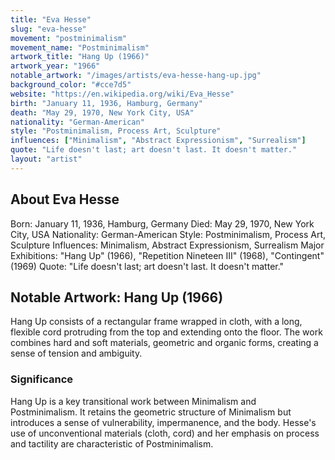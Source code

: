 ```yaml
---
title: "Eva Hesse"
slug: "eva-hesse"
movement: "postminimalism"
movement_name: "Postminimalism"
artwork_title: "Hang Up (1966)"
artwork_year: "1966"
notable_artwork: "/images/artists/eva-hesse-hang-up.jpg"
background_color: "#cce7d5"
website: "https://en.wikipedia.org/wiki/Eva_Hesse"
birth: "January 11, 1936, Hamburg, Germany"
death: "May 29, 1970, New York City, USA"
nationality: "German-American"
style: "Postminimalism, Process Art, Sculpture"
influences: ["Minimalism", "Abstract Expressionism", "Surrealism"]
quote: "Life doesn't last; art doesn't last. It doesn't matter."
layout: "artist"
---
```


## About Eva Hesse

Born: January 11, 1936, Hamburg, Germany Died: May 29, 1970, New York City, USA Nationality: German-American Style: Postminimalism, Process Art, Sculpture Influences: Minimalism, Abstract Expressionism, Surrealism Major Exhibitions: "Hang Up" (1966), "Repetition Nineteen III" (1968), "Contingent" (1969) Quote: "Life doesn't last; art doesn't last. It doesn't matter."

## Notable Artwork: Hang Up (1966)

Hang Up consists of a rectangular frame wrapped in cloth, with a long, flexible cord protruding from the top and extending onto the floor. The work combines hard and soft materials, geometric and organic forms, creating a sense of tension and ambiguity.

### Significance

Hang Up is a key transitional work between Minimalism and Postminimalism. It retains the geometric structure of Minimalism but introduces a sense of vulnerability, impermanence, and the body. Hesse's use of unconventional materials (cloth, cord) and her emphasis on process and tactility are characteristic of Postminimalism.
